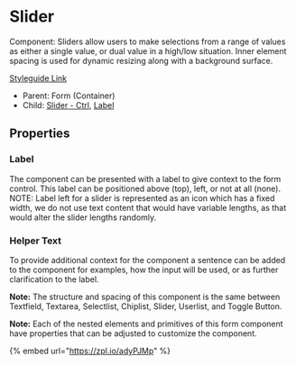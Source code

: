 # Slider

Component: Sliders allow users to make selections from a range of values as either a single value, or dual value in a high/low situation. Inner element spacing is used for dynamic resizing along with a background surface.

[Styleguide Link](https://zpl.io/brGNo51)

* Parent: Form (Container)
* Child: [Slider - Ctrl](../../overview/slider/), [Label](../../overview/label.md)

## Properties

### Label

The component can be presented with a label to give context to the form control. This label can be positioned above (top), left, or not at all (none). NOTE: Label left for a slider is represented as an icon which has a fixed width, we do not use text content that would have variable lengths, as that would alter the slider lengths randomly.

### Helper Text

To provide additional context for the component a sentence can be added to the component for examples, how the input will be used, or as further clarification to the label.

**Note:** The structure and spacing of this component is the same between Textfield, Textarea, Selectlist, Chiplist, Slider, Userlist, and Toggle Button.

**Note:** Each of the nested elements and primitives of this form component have properties that can be adjusted to customize the component.

{% embed url="https://zpl.io/adyPJMp" %}
